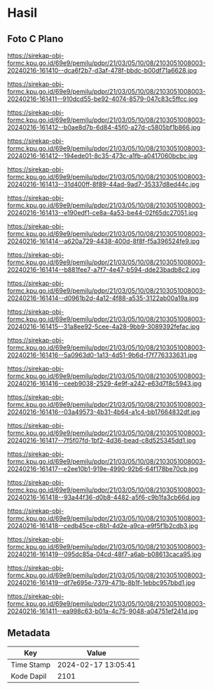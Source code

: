 # Hasil

## Foto C Plano

https://sirekap-obj-formc.kpu.go.id/69e9/pemilu/pdpr/21/03/05/10/08/2103051008003-20240216-161410--dca6f2b7-d3af-478f-bbdc-b00df71a6628.jpg

https://sirekap-obj-formc.kpu.go.id/69e9/pemilu/pdpr/21/03/05/10/08/2103051008003-20240216-161411--910dcd55-be92-4074-8579-047c83c5ffcc.jpg

https://sirekap-obj-formc.kpu.go.id/69e9/pemilu/pdpr/21/03/05/10/08/2103051008003-20240216-161412--b0ae8d7b-6d84-45f0-a27d-c5805bf1b866.jpg

https://sirekap-obj-formc.kpu.go.id/69e9/pemilu/pdpr/21/03/05/10/08/2103051008003-20240216-161412--194ede01-8c35-473c-a1fb-a0417060bcbc.jpg

https://sirekap-obj-formc.kpu.go.id/69e9/pemilu/pdpr/21/03/05/10/08/2103051008003-20240216-161413--31d400ff-8f89-44ad-9ad7-35337d8ed44c.jpg

https://sirekap-obj-formc.kpu.go.id/69e9/pemilu/pdpr/21/03/05/10/08/2103051008003-20240216-161413--e190edf1-ce8a-4a53-be44-02f65dc27051.jpg

https://sirekap-obj-formc.kpu.go.id/69e9/pemilu/pdpr/21/03/05/10/08/2103051008003-20240216-161414--a620a729-4438-400d-8f8f-f5a396524fe9.jpg

https://sirekap-obj-formc.kpu.go.id/69e9/pemilu/pdpr/21/03/05/10/08/2103051008003-20240216-161414--b881fee7-a7f7-4e47-b594-dde23badb8c2.jpg

https://sirekap-obj-formc.kpu.go.id/69e9/pemilu/pdpr/21/03/05/10/08/2103051008003-20240216-161414--d0961b2d-4a12-4f88-a535-3122ab00a19a.jpg

https://sirekap-obj-formc.kpu.go.id/69e9/pemilu/pdpr/21/03/05/10/08/2103051008003-20240216-161415--31a8ee92-5cee-4a28-9bb9-3089392fefac.jpg

https://sirekap-obj-formc.kpu.go.id/69e9/pemilu/pdpr/21/03/05/10/08/2103051008003-20240216-161416--5a0963d0-1a13-4d51-9b6d-f7f776333631.jpg

https://sirekap-obj-formc.kpu.go.id/69e9/pemilu/pdpr/21/03/05/10/08/2103051008003-20240216-161416--ceeb9038-2529-4e9f-a242-e63d7f8c5943.jpg

https://sirekap-obj-formc.kpu.go.id/69e9/pemilu/pdpr/21/03/05/10/08/2103051008003-20240216-161416--03a49573-4b31-4b64-a1c4-bb17664832df.jpg

https://sirekap-obj-formc.kpu.go.id/69e9/pemilu/pdpr/21/03/05/10/08/2103051008003-20240216-161417--7f5f07fd-1bf2-4d36-bead-c8d525345dd1.jpg

https://sirekap-obj-formc.kpu.go.id/69e9/pemilu/pdpr/21/03/05/10/08/2103051008003-20240216-161417--e2ee10b1-919e-4990-92b6-64f178be70cb.jpg

https://sirekap-obj-formc.kpu.go.id/69e9/pemilu/pdpr/21/03/05/10/08/2103051008003-20240216-161418--93a44f36-d0b8-4482-a5f6-c9b1fa3cb66d.jpg

https://sirekap-obj-formc.kpu.go.id/69e9/pemilu/pdpr/21/03/05/10/08/2103051008003-20240216-161418--cedb45ce-c8b1-4d2e-a9ca-e9f5f1b2cdb3.jpg

https://sirekap-obj-formc.kpu.go.id/69e9/pemilu/pdpr/21/03/05/10/08/2103051008003-20240216-161419--095dc85a-04cd-48f7-a6ab-b08613caca95.jpg

https://sirekap-obj-formc.kpu.go.id/69e9/pemilu/pdpr/21/03/05/10/08/2103051008003-20240216-161419--df7e695e-7379-471b-8b1f-1ebbc957bbd1.jpg

https://sirekap-obj-formc.kpu.go.id/69e9/pemilu/pdpr/21/03/05/10/08/2103051008003-20240216-161411--ea998c63-b01a-4c75-9048-a04751ef241d.jpg


## Metadata

| Key        | Value               |
| ---------- | ------------------- |
| Time Stamp | 2024-02-17 13:05:41 |
| Kode Dapil | 2101                |



